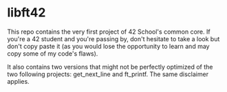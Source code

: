 # libft42

This repo contains the very first project of 42 School's common core. If you're a 42 student and you're passing by, don't hesitate to take a look but don't copy paste it (as you would lose the opportunity to learn and may copy some of my code's flaws).

It also contains two versions that might not be perfectly optimized of the two following projects: get_next_line and ft_printf. The same disclaimer applies.
